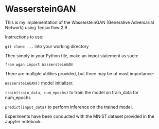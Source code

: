 # WassersteinGAN
This is my implementation of the WassersteinGAN (Generative Adversarial Network) using Tensorflow 2.9

Instructions to use:

`git clone ...` into your working directory

Then simply in your Python file, make an impot statement as such:

`from wgan import WassersteinGAN`

There are multiple utilities provided, but three may be of most importance:

`WassersteinGAN()` model initializer.

`train(train_data, num_epochs)` to train the model on train_data for num_epochs

`predict(input_data)` to perform inference on the trained model.

Experiments have been conducted with the MNIST dataset provided in the Jupyter notebook.
